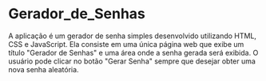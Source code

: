 # Gerador_de_Senhas

A aplicação é um gerador de senha simples desenvolvido utilizando HTML, CSS e JavaScript. Ela consiste em uma única página web que exibe um título "Gerador de Senhas" e uma área onde a senha gerada será exibida.
O usuário pode clicar no botão "Gerar Senha" sempre que desejar obter uma nova senha aleatória. 
